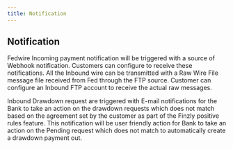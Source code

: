 ```yaml
---
title: Notification
---
```



## **Notification**
Fedwire Incoming payment notification will be triggered with a source of Webhook notification. Customers can configure to receive these notifications. All the Inbound wire can be transmitted with a Raw Wire File message file received from Fed through the FTP source. Customer can configure an Inbound FTP account to receive the actual raw messages.

Inbound Drawdown request are triggered with E-mail notifications for the Bank to take an action on the drawdown requests which does not match based on the agreement set by the customer as part of the Finzly positive rules feature. This notification will be user friendly action for Bank to take an action on the Pending request which does not match to automatically create a drawdown payment out.